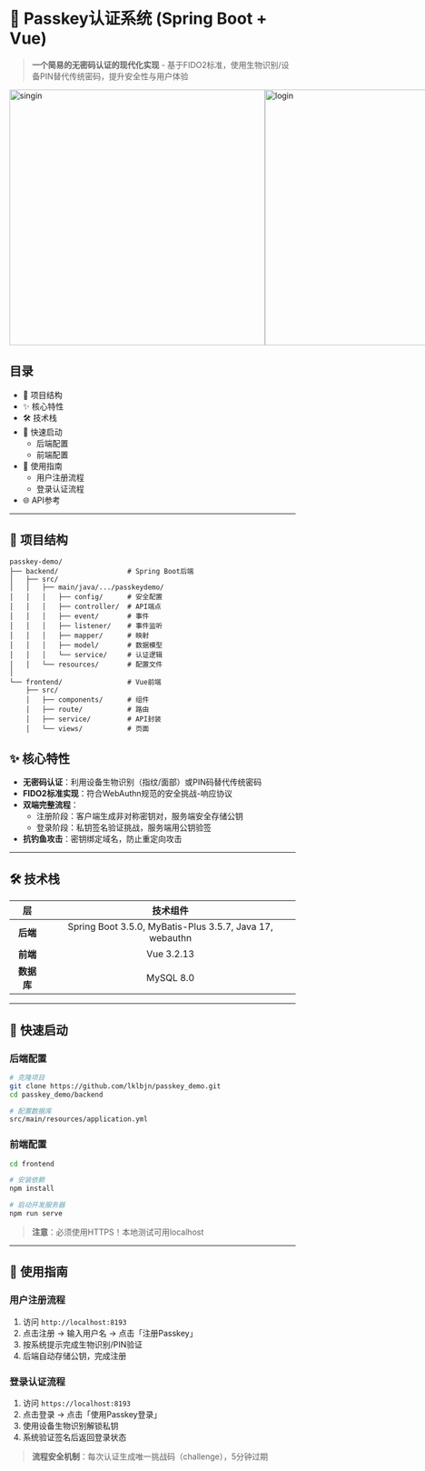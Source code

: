 # 🔑 Passkey认证系统 (Spring Boot + Vue)

> **一个简易的无密码认证的现代化实现** - 基于FIDO2标准，使用生物识别/设备PIN替代传统密码，提升安全性与用户体验

<div style="display: flex; justify-content: space-between;">
<img src="https://github.com/user-attachments/assets/980b054c-2051-4aa7-85c7-1947eabb642a" alt="singin" width="450">
<img src="https://github.com/user-attachments/assets/b569ff83-0f20-44a1-83e2-476052554eb3" alt="login" width="450">
</div>

## 目录

- 🧩 项目结构
- ✨ 核心特性
- 🛠️ 技术栈
- 🚀 快速启动
  - 后端配置
  - 前端配置
- 🔧 使用指南
  - 用户注册流程
  - 登录认证流程
- 🌐 API参考

------

## 🧩 项目结构

```
passkey-demo/
├── backend/                 # Spring Boot后端
│   ├── src/
│   │   ├── main/java/.../passkeydemo/
│   │   │   ├── config/      # 安全配置
│   │   │   ├── controller/  # API端点
│   │   │   ├── event/       # 事件
│   │   │   ├── listener/    # 事件监听
│   │   │   ├── mapper/      # 映射
│   │   │   ├── model/       # 数据模型
│   │   │   └── service/     # 认证逻辑
│   │   └── resources/       # 配置文件
│
└── frontend/                # Vue前端
    ├── src/
    │   ├── components/      # 组件
    │   ├── route/           # 路由
    │   ├── service/         # API封装
    │   └── views/           # 页面
```

## ✨ 核心特性

- **无密码认证**：利用设备生物识别（指纹/面部）或PIN码替代传统密码
- **FIDO2标准实现**：符合WebAuthn规范的安全挑战-响应协议
- **双端完整流程**：
  - 注册阶段：客户端生成非对称密钥对，服务端安全存储公钥
  - 登录阶段：私钥签名验证挑战，服务端用公钥验签
- **抗钓鱼攻击**：密钥绑定域名，防止重定向攻击

------

## 🛠️ 技术栈

|     层     |                         技术组件                         |
| :--------: | :------------------------------------------------------: |
|  **后端**  | Spring Boot 3.5.0, MyBatis-Plus 3.5.7, Java 17, webauthn |
|  **前端**  |                        Vue 3.2.13                        |
| **数据库** |                        MySQL 8.0                         |

------

## 🚀 快速启动

### 后端配置

```bash
# 克隆项目
git clone https://github.com/lklbjn/passkey_demo.git
cd passkey_demo/backend

# 配置数据库
src/main/resources/application.yml
```

### 前端配置

```bash
cd frontend

# 安装依赖
npm install

# 启动开发服务器
npm run serve
```

> **注意**：必须使用HTTPS！本地测试可用localhost

------

## 🔧 使用指南

### 用户注册流程

1. 访问 `http://localhost:8193`
2. 点击注册 → 输入用户名 → 点击「注册Passkey」
3. 按系统提示完成生物识别/PIN验证
4. 后端自动存储公钥，完成注册

### 登录认证流程

1. 访问 `https://localhost:8193`
2. 点击登录 → 点击「使用Passkey登录」
3. 使用设备生物识别解锁私钥
4. 系统验证签名后返回登录状态

> **流程安全机制**：每次认证生成唯一挑战码（challenge），5分钟过期
